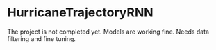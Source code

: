 # HurricaneTrajectoryRNN
The project is not completed yet.
Models are working fine.
Needs data filtering and fine tuning.
